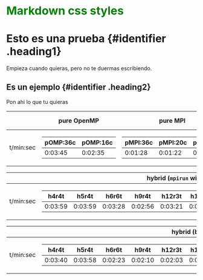 <style>
.green {
    color: green;
    font-weight:700;
    font-size: 30px;
}
</style>

<div class="green">
    Markdown css styles
</div>



<style>
.heading1 {
    color: red;
    font-weight:700;
    font-size: 35px;
}
.heading2 {
    color: blue;
    font-weight:700;
    font-size: 30px;
}
</style>

# Esto es una prueba {#identifier .heading1}

Empieza cuando quieras, pero no te duermas escribiendo.

## Es un ejemplo {#identifier .heading2}

Pon ahi lo que tu quieras

|          |      pure OpenMP     |           pure MPI            | one core |
|----------|----------------------|-------------------------------|----------|
|t/min:sec | <table>  <thead>  <tr>  <th>pOMP:36c</th>  <th>pOMP:16c</th>  </tr>  </thead>  <tbody>  <tr>  <td>0:03:45</td>  <td>0:02:35</td>  </tr>  </tbody>  </table>      | <table>  <thead>  <tr>  <th>pMPI:36c</th>  <th>pMPI:20c</th>  <th>pMPI108</th>  </tr>  </thead>  <tbody>  <tr>  <td>0:01:28</td>  <td>0:01:22</td>  <td>0:00:53</td>  </tr>  </tbody>  </table>      | 0:10:20 |

|           |       hybrid (`mpirun` with "-sf" and "-pk")       |
|-----------|----------------------------------------------------|
| t/min:sec | <table>  <thead>  <tr>  <th>h4r4t</th>  <th>h5r4t</th>  <th>h6r6t</th>  <th>h9r4t</th>  <th>h12r3t</th>  <th>h18r2t</th>  <th>h12r6t</th> <th>h18r4t</th>  <th>h36r2t</th>  <th>h12r12t</th>  <th>h72r2t</th>  </tr>  </thead>  <tbody>  <tr>  <td>0:03:59</td>  <td>0:03:59</td>  <td>0:03:28</td>  <td>0:02:56</td>  <td>0:03:21</td>  <td>0:02:42</td>  <td>0:02:34</td>  <td>0:02:16</td> <td>0:01:29</td>  <td>0:04:02</td>  <td>0:01:34</td>  </tr>  </tbody>  </table>      |

|           |               hybrid (bare `mpirun`)               |
|-----------|----------------------------------------------------|
| t/min:sec | <table>  <thead>  <tr>  <th>h4r4t</th>  <th>h5r4t</th>  <th>h6r6t</th>  <th>h9r4t</th>  <th>h12r3t</th>  <th>h18r2t</th>  <th>h12r6t</th> <th>h18r4t</th>  <th>h36r2t</th>  <th>h12r12t</th>  <th>h72r2t</th>  </tr>  </thead>  <tbody>  <tr>  <td>0:03:40</td>  <td>0:03:58</td>  <td>0:02:23</td>  <td>0:02:10</td>  <td>0:02:03</td>  <td>0:02:23</td>  <td>0:01:49</td>  <td>0:01:47</td> <td>0:01:18</td>  <td>0:01:53</td>  <td>0:01:11</td>  </tr>  </tbody>  </table>      |


